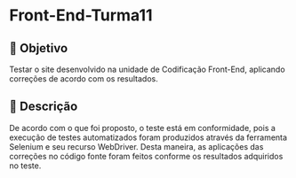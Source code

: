 # Front-End-Turma11

## 🎯 Objetivo
Testar o site desenvolvido na unidade de Codificação Front-End, aplicando correções de acordo com os resultados.

## :pencil: Descrição 
De acordo com o que foi proposto, o teste está em conformidade, pois a execução de testes automatizados foram produzidos através da ferramenta Selenium e seu recurso WebDriver.
Desta maneira, as aplicações das correções no código fonte foram feitos conforme os resultados adquiridos no teste.

